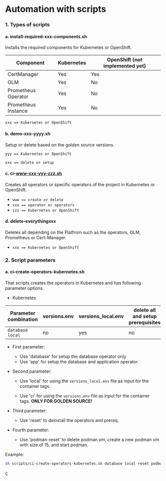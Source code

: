 # Automation with scripts

### 1. Types of scripts

#### a.  **install-required**-xxx-components.sh

Installs the required components for Kubernetes or OpenShift.

| Component | Kubernetes | OpenShift **(not implemented yet)** |
| --- |  --- |  --- |
| CertManager | Yes |  Yes |
| OLM | Yes |  No |
| Prometheus Operator | Yes |  No |
| Prometheus Instance | Yes |  No |

`xxx == Kubernetes or OpenShift`

#### b. **demo**-xxx-yyyy.sh

Setup or delete based on the golden source versions.

`yyy == Kubernetes or OpenShift`

`xxx == delete or setup`

#### c.  **ci**-www-xxx-yyy-zzz.sh

Creates all operators or specific operators of the project in Kubernetes or OpenShift.

* `www == create or delete`
* `xxx == operator or operators`
* `zzz == Kubernetes or OpenShift`

#### d.   **delete-everything**xxx

Deletes all depending on the Platfrom such as the operators, OLM, Prometheus or Cert-Manager.

* `xxx == Kubernetes or OpenShift`

### 2. Script parameters

#### a. ci-create-operators-kubernetes.sh

That scripts creates the operators in Kubernetes and has following parameter options.

* Kubernetes

| Parameter combination | versions.env  |  versions_local.env | delete all and setup prerequisites | `operator database` | `operator database` |
| --- |  --- | --- | --- |  --- | --- |
| `database` `local` |  no | yes | no | yes | no |


* First parameter:

    * Use 'database' for setup the database operator only
    * Use 'app' for setup the database and application operator.

* Second parameter:

    * Use 'local' for using the `versions_local.env` file as input for the container tags.

    * Use 'ci' for using the `versions.env` file as input for the container tags. **ONLY FOR GOLDEN SOURCE!**

* Third parameter:

    * Use 'reset' to deinstall the operators and prereq.

* Fourth parameter:

    * Use 'podman-reset' to delete podman vm, create a new podman vm with size of 15, and start podman.


Example:

```sh
sh scripts/ci-create-operators-kubernetes.sh database local reset podman-reset
```


ç